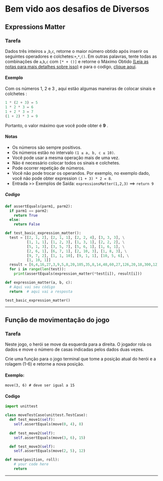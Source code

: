 # Bem vido aos desafios de Diversos

## Expressions Matter

### Tarefa

Dados três inteiros `a` ,`b`,`c`, retorne o maior número obtido após inserir os seguintes operadores e colchetes:`+`,`*`,`()`.
Em outras palavras, tente todas as combinações de `a`,`b`,`c` com `[* + ()]` e retorne o Máximo Obtido [(Leia as notas para mais detalhes sobre isso)](./Desafio.md#notas) e para o codigo, [clique aqui](./desafios.md#codigo).

#### Exemplo

Com os números 1, 2 e 3 , aqui estão algumas maneiras de colocar sinais e colchetes :

```python
1 * (2 + 3) = 5
1 * 2 * 3 = 6
1 + 2 * 3 = 7
(1 + 2) * 3 = 9
```

Portanto, o valor máximo que você pode obter é **9** .

#### Notas

- Os números são sempre positivos.
- Os números estão no intervalo `(1 ≤ a, b, c ≤ 10)`.
- Você pode usar a mesma operação mais de uma vez.
- Não é necessário colocar todos os sinais e colchetes.
- Pode ocorrer repetição de números.
- Você não pode trocar os operandos. Por exemplo, no exemplo dado, você não pode obter expression `(1 + 3) * 2 = 8`.
- Entrada >> Exemplos de Saída:
`expressionsMatter(1,2,3)`  ==>  `return 9`

##### Codigo

```python
def assertEquals(parm1, parm2):
  if parm1 == parm2:
    return True
  else:
    return False

def test_basic_expression_matter():
  test = [[2, 1, 2], [2, 1, 1], [2, 2, 4], [3, 3, 3], \
          [1, 1, 1], [1, 2, 3], [1, 3, 1], [2, 2, 2], \
          [5, 1, 3], [3, 5, 7], [5, 6, 1], [1, 6, 1], \
          [2, 6, 1], [6, 7, 1], [2, 10, 3], [1, 8, 3], \
          [9, 7, 2], [1, 1, 10], [9, 1, 1], [10, 5, 6], \
          [1, 10, 1]]
  result = [6,4,16,27,3,9,5,8,20,105,35,8,14,48,60,27,126,20,18,300,12]
  for i in range(len(test)):
    print(assertEquals(expression_matter(*test[i]), result[i]))

def expression_matter(a, b, c):
  # Aqui vai seu código
  return  # aqui vai a resposta

test_basic_expression_matter()
```

---

## Função de movimentação do jogo

### Tarefa

Neste jogo, o herói se move da esquerda para a direita. O jogador rola os dados e move o número de casas indicadas pelos dados duas vezes.

Crie uma função para o jogo terminal que tome a posição atual do herói e a rolagem (1-6) e retorne a nova posição.

#### Exemplo:
`move(3, 6) # deve ser igual a 15`

#### Codigo

```python
import unittest

class moveTestCase(unittest.TestCase):
  def test_move1(self):
    self.assertEquals(move(0, 4), 8)
  
  def test_move2(self):
    self.assertEquals(move(3, 6), 15)

  def test_move3(self):
    self.assertEquals(move(2, 5), 12)

def move(position, roll):
    # your code here
    return
```

---

<!--
## Removendo elementos

### Tarefa

Pegue um array e remova cada segundo elemento do array. Sempre mantenha o primeiro elemento e comece a remover com o próximo elemento.

#### Exemplo:
`["Keep", "Remove", "Keep", "Remove", "Keep", ...] -> ["Keep", "Keep", "Keep", ...]`

> Nenhuma das matrizes estará vazia, então você não precisa se preocupar com isso!

#### Codigo

```python
import unittest

class removeTestCase(unittest.TestCase):
  def test_remove_string(self):
    self.assertEquals(remove_every_other(['Hello', 'Goodbye', 'Hello Again']), ['Hello', 'Hello Again'])
  
  def test_remove_numbers(self):
    self.assertEquals(remove_every_other([1, 2, 3, 4, 5, 6, 7, 8, 9, 10]), [1, 3, 5, 7, 9])

  def test_not_remove(self):
    self.assertEquals(remove_every_other([[1, 2]]), [[1, 2]])

  def test_remove_dict(self):
    self.assertEquals(remove_every_other([['Goodbye'], {'Great': 'Job'}]), [['Goodbye']])

def remove_every_other(my_list):
    # Your code here!
    pass

unittest.main()
```
-->
<!--
## Calcular média

### Tarefa

Escreva uma função que calcule a média dos números em uma determinada lista. 
#### Nota 

 - Arrays vazios devem retornar 0.

#### Codigo

```python
import unittest

class find_averageTestCase(unittest.TestCase):
  def test_find_average_empyt(self):
    self.assertEquals(find_average([]), 0)

  def test_find_average_len_5(self):
    self.assertEquals(find_average([4, 10, 9, 67, 8]), 19.6)

def find_average(array):
  return 

unittest.main()
```

---
-->
<!--
## n é divisível por x e y?

### Tarefa

Crie uma função que verifique se um número `n` é divisível por dois números `x` **E** `y`. Todas as entradas são números positivos e diferentes de zero.

#### Exemplo

> 1) `n =   3, x = 1, y = 3 =>  true` porque 3 é divisivel por 1 e 3
> 2) `n =  12, x = 2, y = 6 =>  true` porque  12 é divisivel por 2 and 6
> 3) `n = 100, x = 6, y = 3 => false` porque 100 não é divisivel por 6 e 3
> 4) `n =  12, x = 7, y = 5 => false` porque  12 não é divisivel por 7 nor 5

#### Codigo

```python
import unittest

class isDivisibleTestCase(unittest.TestCase):
  
  self.assertFalse(is_divisible(3,2,2))
  self.assertTrue(is_divisible(3,3,1))
  self.assertTrue(is_divisible(12,3,4))
  self.assertFalse(is_divisible(8,3,4))

def is_divisible(n, x, y):
  return

unittest.main()
```

---
-->
<!--
## Poço de Ideias - Versão Fácil

### Tarefa

Para cada boa ideia de **desafios**, parece haver algumas ruins!

Neste **desafio** você precisa verificar o array fornecido para boas ideias **'boas'** e ideias ruins **'ruins'**.

- Se houver uma ou duas boas ideias, retorne **'Publicar!'**,
- se houver mais de 2, retorne **'Sinto cheiro de série!'**.
- Se não houver boas ideias, como costuma acontecer, retorne **'Falha!'**.

#### Codigo

```python
import unittest

class wellTestCase(unittest.TestCase):
  def test_well_fail(self):
    self.assertEquals(well(['bad', 'bad', 'bad']), 'Falha!')
  
  def test_well_publish(self):
    self.assertEquals(well(['good', 'bad', 'bad', 'bad', 'bad']), 'Publicar!')

  def test_well_series(self):
    self.assertEquals(well(['good', 'bad', 'bad', 'bad', 'bad', 'good', 'bad', 'bad', 'good']), 'Sinto cheiro de série!')

def well(array):
  return ''

unittest.main()
```

---
-->
